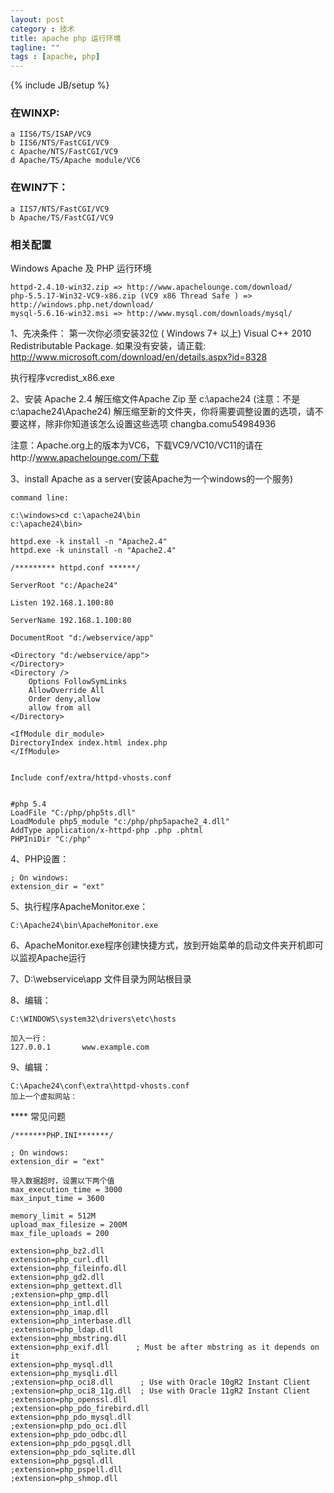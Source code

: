 ```yaml
---
layout: post
category : 技术
title: apache php 运行环境
tagline: ""
tags : [apache, php]
---
```

{% include JB/setup %}


### 在WINXP:

	a IIS6/TS/ISAP/VC9
	b IIS6/NTS/FastCGI/VC9
	c Apache/NTS/FastCGI/VC9
	d Apache/TS/Apache module/VC6

### 在WIN7下：

	a IIS7/NTS/FastCGI/VC9
	b Apache/TS/FastCGI/VC9



### 相关配置
Windows Apache 及 PHP 运行环境

	httpd-2.4.10-win32.zip => http://www.apachelounge.com/download/
	php-5.5.17-Win32-VC9-x86.zip (VC9 x86 Thread Safe ) => http://windows.php.net/download/
	mysql-5.6.16-win32.msi => http://www.mysql.com/downloads/mysql/


1、先决条件：
第一次你必须安装32位 ( Windows 7+ 以上)  Visual C++ 2010 Redistributable Package.
如果没有安装，请正载: http://www.microsoft.com/download/en/details.aspx?id=8328

执行程序vcredist_x86.exe


2、安装 Apache 2.4 
解压缩文件Apache Zip 至 c:\apache24 (注意：不是c:\apache24\Apache24)
解压缩至新的文件夹，你将需要调整设置的选项，请不要这样，除非你知道该怎么设置这些选项 changba.comu54984936


注意：Apache.org上的版本为VC6，下载VC9/VC10/VC11的请在http://www.apachelounge.com/下载

3、install Apache as a server(安装Apache为一个windows的一个服务)

	command line:

	c:\windows>cd c:\apache24\bin
	c:\apache24\bin>
	
	httpd.exe -k install -n "Apache2.4" 
	httpd.exe -k uninstall -n "Apache2.4" 
	
	/********* httpd.conf ******/
	
	ServerRoot "c:/Apache24"
	
	Listen 192.168.1.100:80
	
	ServerName 192.168.1.100:80
	
	DocumentRoot "d:/webservice/app"
	
	<Directory "d:/webservice/app">  
	</Directory>	
	<Directory />
		Options FollowSymLinks
		AllowOverride All
		Order deny,allow
		allow from all
	</Directory>
	
	<IfModule dir_module>
	DirectoryIndex index.html index.php
	</IfModule>
	
	
	Include conf/extra/httpd-vhosts.conf
	
	
	#php 5.4
	LoadFile "C:/php/php5ts.dll"
	LoadModule php5_module "c:/php/php5apache2_4.dll"
	AddType application/x-httpd-php .php .phtml
	PHPIniDir "C:/php"

4、PHP设置：

	; On windows:
	extension_dir = "ext"


5、执行程序ApacheMonitor.exe：

	C:\Apache24\bin\ApacheMonitor.exe

6、ApacheMonitor.exe程序创建快捷方式，放到开始菜单的启动文件夹开机即可以监视Apache运行

7、D:\webservice\app 文件目录为网站根目录

8、编辑：
	
	C:\WINDOWS\system32\drivers\etc\hosts

	加入一行：
	127.0.0.1       www.example.com
	
9、编辑：
	
	C:\Apache24\conf\extra\httpd-vhosts.conf
	加上一个虚拟网站：

**** 常见问题

	/*******PHP.INI*******/
	
	; On windows:
	extension_dir = "ext"

	导入数据超时，设置以下两个值
	max_execution_time = 3000
	max_input_time = 3600

	memory_limit = 512M
	upload_max_filesize = 200M
	max_file_uploads = 200
	
	extension=php_bz2.dll
	extension=php_curl.dll
	extension=php_fileinfo.dll
	extension=php_gd2.dll
	extension=php_gettext.dll
	;extension=php_gmp.dll
	extension=php_intl.dll
	extension=php_imap.dll
	extension=php_interbase.dll
	;extension=php_ldap.dll
	extension=php_mbstring.dll
	extension=php_exif.dll      ; Must be after mbstring as it depends on it
	extension=php_mysql.dll
	extension=php_mysqli.dll
	;extension=php_oci8.dll      ; Use with Oracle 10gR2 Instant Client
	;extension=php_oci8_11g.dll  ; Use with Oracle 11gR2 Instant Client
	;extension=php_openssl.dll
	;extension=php_pdo_firebird.dll
	extension=php_pdo_mysql.dll
	;extension=php_pdo_oci.dll
	extension=php_pdo_odbc.dll
	extension=php_pdo_pgsql.dll
	extension=php_pdo_sqlite.dll
	extension=php_pgsql.dll
	;extension=php_pspell.dll
	;extension=php_shmop.dll

